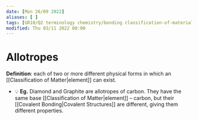 ```yaml
---
date: [Mon 26/09 2022]
aliases: [ ]
tags: [GR10/Q2 terminology chemistry/bonding classification-of-materials ]
modified: Thu 03/11 2022 08:00
---
```

# Allotropes
**Definition**: each of two or more different physical forms in which an [[Classification of Matter|element]] can exist. 

- 💡 **Eg.** Diamond and Graphite are allotropes of carbon. They have the same base [[Classification of Matter|element]] – carbon, but their [[Covalent Bonding|Covalent Structures]] are different, giving them different properties.  